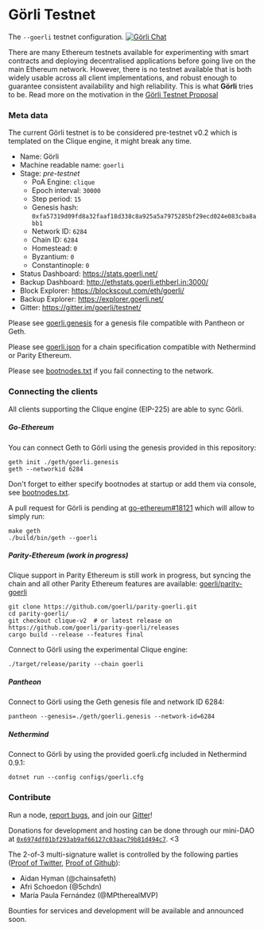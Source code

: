 # Görli Testnet
The `--goerli` testnet configuration. [![Görli Chat](https://badges.gitter.im/gitterHQ/gitter.png)](https://gitter.im/goerli/testnet)

There are many Ethereum testnets available for experimenting with smart contracts and deploying decentralised applications before going live on the main Ethereum network. However, there is no testnet available that is both widely usable across all client implementations, and robust enough to guarantee consistent availability and high reliability. This is what **Görli** tries to be. Read more on the motivation in the [Görli Testnet Proposal](https://dev.to/5chdn/the-grli-testnet-proposal---a-call-for-participation-58pf)

### Meta data

The current Görli testnet is to be considered pre-testnet v0.2 which is templated on the Clique engine, it might break any time.

- Name: Görli
- Machine readable name: `goerli`
- Stage: _pre-testnet_
  - PoA Engine: `clique`
  - Epoch interval: `30000`
  - Step period: `15`
  - Genesis hash: `0xfa57319d09fd8a32faaf18d338c8a925a5a7975285bf29ecd024e083cba8abb1`
  - Network ID: `6284`
  - Chain ID: `6284`
  - Homestead: `0`
  - Byzantium: `0`
  - Constantinople: `0`
- Status Dashboard: https://stats.goerli.net/
- Backup Dashboard: http://ethstats.goerli.ethberl.in:3000/
- Block Explorer: https://blockscout.com/eth/goerli/
- Backup Explorer: https://explorer.goerli.net/
- Gitter: https://gitter.im/goerli/testnet/

Please see [goerli.genesis](geth/goerli.genesis) for a genesis file compatible with Pantheon or Geth.

Please see [goerli.json](parity/goerli.json) for a chain specification compatible with Nethermind or Parity Ethereum.

Please see [bootnodes.txt](bootnodes.txt) if you fail connecting to the network.

### Connecting the clients

All clients supporting the Clique engine (EIP-225) are able to sync Görli.

##### Go-Ethereum

You can connect Geth to Görli using the genesis provided in this repository:

```
geth init ./geth/goerli.genesis
geth --networkid 6284
```

Don't forget to either specify bootnodes at startup or add them via console, see [bootnodes.txt](bootnodes.txt).

A pull request for Görli is pending at [go-ethereum#18121](https://github.com/ethereum/go-ethereum/pull/18121) which will allow to simply run:

```
make geth
./build/bin/geth --goerli
```

##### Parity-Ethereum (work in progress)

Clique support in Parity Ethereum is still work in progress, but syncing the chain and all other Parity Ethereum features are available: [goerli/parity-goerli](https://github.com/goerli/parity-goerli)

```
git clone https://github.com/goerli/parity-goerli.git
cd parity-goerli/
git checkout clique-v2  # or latest release on https://github.com/goerli/parity-goerli/releases
cargo build --release --features final
```

Connect to Görli using the experimental Clique engine:

```
./target/release/parity --chain goerli
```

##### Pantheon

Connect to Görli using the Geth genesis file and network ID 6284:

```
pantheon --genesis=./geth/goerli.genesis --network-id=6284
```

##### Nethermind

Connect to Görli by using the provided goerli.cfg included in Nethermind 0.9.1:

```
dotnet run --config configs/goerli.cfg
```

### Contribute

Run a node, [report bugs](https://github.com/goerli/testnet/issues), and join our [Gitter](https://gitter.im/goerli/testnet)!

Donations for development and hosting can be done through our mini-DAO at [`0x6974df01bf293ab9af66127c03aac79b81d494c7`](https://etherscan.io/address/0x6974df01bf293ab9af66127c03aac79b81d494c7). <3

The 2-of-3 multi-signature wallet is controlled by the following parties ([Proof of Twitter](https://twitter.com/5chdn/status/1063851317028954112), [Proof of Github](https://github.com/goerli/pm/blob/master/FINANCE.md)):

- Aidan Hyman (@chainsafeth)
- Afri Schoedon (@5chdn)
- María Paula Fernández (@MPtherealMVP)

Bounties for services and development will be available and announced soon.

